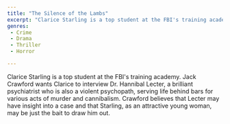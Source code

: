 ```yaml
---
title: "The Silence of the Lambs"
excerpt: "Clarice Starling is a top student at the FBI's training academy. Jack Crawford wants Clarice to interview Dr. Hannibal Lecter, a brilliant psychiatrist..."
genres: 
 - Crime
 - Drama
 - Thriller
 - Horror

---
```


Clarice Starling is a top student at the FBI's training academy. Jack Crawford wants Clarice to interview Dr. Hannibal Lecter, a brilliant psychiatrist who is also a violent psychopath, serving life behind bars for various acts of murder and cannibalism. Crawford believes that Lecter may have insight into a case and that Starling, as an attractive young woman, may be just the bait to draw him out.
